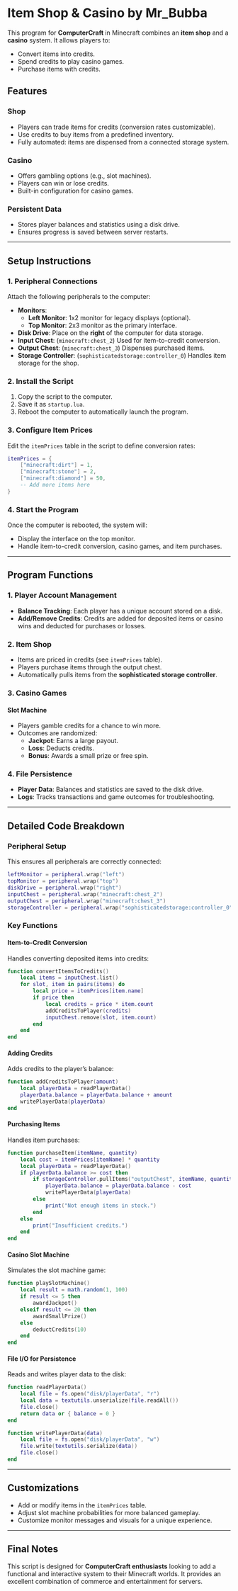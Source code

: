 
# **Item Shop & Casino by Mr_Bubba**

This program for **ComputerCraft** in Minecraft combines an **item shop** and a **casino** system. It allows players to:
- Convert items into credits.
- Spend credits to play casino games.
- Purchase items with credits.

## **Features**
### **Shop**
- Players can trade items for credits (conversion rates customizable).
- Use credits to buy items from a predefined inventory.
- Fully automated: items are dispensed from a connected storage system.

### **Casino**
- Offers gambling options (e.g., slot machines).
- Players can win or lose credits.
- Built-in configuration for casino games.

### **Persistent Data**
- Stores player balances and statistics using a disk drive.
- Ensures progress is saved between server restarts.

---

## **Setup Instructions**
### **1. Peripheral Connections**
Attach the following peripherals to the computer:
- **Monitors**:
  - **Left Monitor**: 1x2 monitor for legacy displays (optional).
  - **Top Monitor**: 2x3 monitor as the primary interface.
- **Disk Drive**: Place on the **right** of the computer for data storage.
- **Input Chest**: (`minecraft:chest_2`) Used for item-to-credit conversion.
- **Output Chest**: (`minecraft:chest_3`) Dispenses purchased items.
- **Storage Controller**: (`sophisticatedstorage:controller_0`) Handles item storage for the shop.

### **2. Install the Script**
1. Copy the script to the computer.
2. Save it as `startup.lua`.
3. Reboot the computer to automatically launch the program.

### **3. Configure Item Prices**
Edit the `itemPrices` table in the script to define conversion rates:
```lua
itemPrices = {
    ["minecraft:dirt"] = 1,
    ["minecraft:stone"] = 2,
    ["minecraft:diamond"] = 50,
    -- Add more items here
}
```

### **4. Start the Program**
Once the computer is rebooted, the system will:
- Display the interface on the top monitor.
- Handle item-to-credit conversion, casino games, and item purchases.

---

## **Program Functions**
### **1. Player Account Management**
- **Balance Tracking**: Each player has a unique account stored on a disk.
- **Add/Remove Credits**: Credits are added for deposited items or casino wins and deducted for purchases or losses.

### **2. Item Shop**
- Items are priced in credits (see `itemPrices` table).
- Players purchase items through the output chest.
- Automatically pulls items from the **sophisticated storage controller**.

### **3. Casino Games**
#### Slot Machine
- Players gamble credits for a chance to win more.
- Outcomes are randomized:
  - **Jackpot**: Earns a large payout.
  - **Loss**: Deducts credits.
  - **Bonus**: Awards a small prize or free spin.

### **4. File Persistence**
- **Player Data**: Balances and statistics are saved to the disk drive.
- **Logs**: Tracks transactions and game outcomes for troubleshooting.

---

## **Detailed Code Breakdown**
### **Peripheral Setup**
This ensures all peripherals are correctly connected:
```lua
leftMonitor = peripheral.wrap("left")
topMonitor = peripheral.wrap("top")
diskDrive = peripheral.wrap("right")
inputChest = peripheral.wrap("minecraft:chest_2")
outputChest = peripheral.wrap("minecraft:chest_3")
storageController = peripheral.wrap("sophisticatedstorage:controller_0")
```

### **Key Functions**
#### Item-to-Credit Conversion
Handles converting deposited items into credits:
```lua
function convertItemsToCredits()
    local items = inputChest.list()
    for slot, item in pairs(items) do
        local price = itemPrices[item.name]
        if price then
            local credits = price * item.count
            addCreditsToPlayer(credits)
            inputChest.remove(slot, item.count)
        end
    end
end
```

#### Adding Credits
Adds credits to the player’s balance:
```lua
function addCreditsToPlayer(amount)
    local playerData = readPlayerData()
    playerData.balance = playerData.balance + amount
    writePlayerData(playerData)
end
```

#### Purchasing Items
Handles item purchases:
```lua
function purchaseItem(itemName, quantity)
    local cost = itemPrices[itemName] * quantity
    local playerData = readPlayerData()
    if playerData.balance >= cost then
        if storageController.pullItems("outputChest", itemName, quantity) then
            playerData.balance = playerData.balance - cost
            writePlayerData(playerData)
        else
            print("Not enough items in stock.")
        end
    else
        print("Insufficient credits.")
    end
end
```

#### Casino Slot Machine
Simulates the slot machine game:
```lua
function playSlotMachine()
    local result = math.random(1, 100)
    if result <= 5 then
        awardJackpot()
    elseif result <= 20 then
        awardSmallPrize()
    else
        deductCredits(10)
    end
end
```

#### File I/O for Persistence
Reads and writes player data to the disk:
```lua
function readPlayerData()
    local file = fs.open("disk/playerData", "r")
    local data = textutils.unserialize(file.readAll())
    file.close()
    return data or { balance = 0 }
end

function writePlayerData(data)
    local file = fs.open("disk/playerData", "w")
    file.write(textutils.serialize(data))
    file.close()
end
```

---

## **Customizations**
- Add or modify items in the `itemPrices` table.
- Adjust slot machine probabilities for more balanced gameplay.
- Customize monitor messages and visuals for a unique experience.

---

## **Final Notes**
This script is designed for **ComputerCraft enthusiasts** looking to add a functional and interactive system to their Minecraft worlds. It provides an excellent combination of commerce and entertainment for servers.
